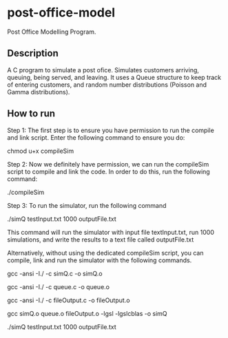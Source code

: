 # post-office-model
Post Office Modelling Program.

## Description
A C program to simulate a post ofice. Simulates customers arriving, queuing, being served, and leaving. It uses a Queue structure to keep track of entering customers, and random number distributions (Poisson and Gamma distributions).

## How to run

Step 1:
The first step is to ensure you have permission to run the compile and link script. Enter the following command to ensure you do:

chmod u+x compileSim

Step 2:
Now we definitely have permission, we can run the compileSim script to compile and link the code. In order to do this, run the following command:

./compileSim

Step 3:
To run the simulator, run the following command 

./simQ testInput.txt 1000 outputFile.txt

This command will run the simulator with input file textInput.txt, run 1000 simulations, and write the results to a text file called outputFile.txt

Alternatively, without using the dedicated compileSim script, you can compile, link and run the simulator with the following commands.

gcc -ansi -I./ -c simQ.c -o simQ.o

gcc -ansi -I./ -c queue.c -o queue.o

gcc -ansi -I./ -c fileOutput.c -o fileOutput.o

gcc simQ.o queue.o fileOutput.o -lgsl -lgslcblas -o simQ

./simQ testInput.txt 1000 outputFile.txt

